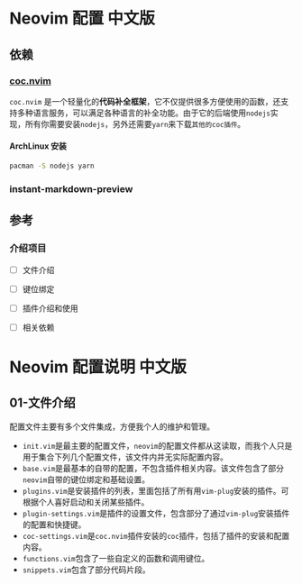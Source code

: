 # Neovim 配置 中文版

## 依赖
### [coc.nvim](https://github.com/neoclide/coc.nvim)
`coc.nvim` 是一个轻量化的**代码补全框架**，它不仅提供很多方便使用的函数，还支持多种语言服务，可以满足各种语言的补全功能。由于它的后端使用`nodejs`实现，所有你需要安装`nodejs`，另外还需要`yarn`来下载`其他的coc插件`。
#### ArchLinux 安装
```sh
pacman -S nodejs yarn
```

### instant-markdown-preview


## 参考

### 介绍项目
- [ ] 文件介绍
- [ ] 键位绑定
- [ ] 插件介绍和使用
- [ ] 相关依赖


# Neovim 配置说明 中文版

## 01-文件介绍
配置文件主要有多个文件集成，方便我个人的维护和管理。
* `init.vim`是最主要的配置文件，`neovim`的配置文件都从这读取，而我个人只是用于集合下列几个配置文件，该文件内并无实际配置内容。
* `base.vim`是最基本的自带的配置，不包含插件相关内容。该文件包含了部分`neovim`自带的键位绑定和基础设置。
* `plugins.vim`是安装插件的列表，里面包括了所有用`vim-plug`安装的插件。可根据个人喜好启动和关闭某些插件。
* `plugin-settings.vim`是插件的设置文件，包含部分了通过`vim-plug`安装插件的配置和快捷键。
* `coc-settings.vim`是`coc.nvim`插件安装的`coc`插件，包括了插件的安装和配置内容。
* `functions.vim`包含了一些自定义的函数和调用键位。
* `snippets.vim`包含了部分代码片段。
